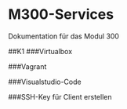 # M300-Services
Dokumentation für das Modul 300

##K1
###Virtualbox

###Vagrant

###Visualstudio-Code

###SSH-Key für Client erstellen
